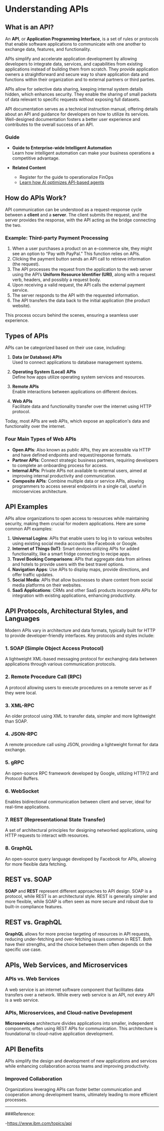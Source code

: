 # Understanding APIs

## What is an API?
An **API**, or **Application Programming Interface**, is a set of rules or protocols that enable software applications to communicate with one another to exchange data, features, and functionality.

APIs simplify and accelerate application development by allowing developers to integrate data, services, and capabilities from existing applications instead of building them from scratch. They provide application owners a straightforward and secure way to share application data and functions within their organization and to external partners or third parties.

APIs allow for selective data sharing, keeping internal system details hidden, which enhances security. They enable the sharing of small packets of data relevant to specific requests without exposing full datasets.

API documentation serves as a technical instruction manual, offering details about an API and guidance for developers on how to utilize its services. Well-designed documentation fosters a better user experience and contributes to the overall success of an API.

### Guide
- **Guide to Enterprise-wide Intelligent Automation**  
  Learn how intelligent automation can make your business operations a competitive advantage.

- **Related Content**  
  - Register for the guide to operationalize FinOps
  - [Learn how AI optimizes API-based agents](#)

## How do APIs Work?
API communication can be understood as a request-response cycle between a **client** and a **server**. The client submits the request, and the server provides the response, with the API acting as the bridge connecting the two.

### Example: Third-party Payment Processing
1. When a user purchases a product on an e-commerce site, they might see an option to “Pay with PayPal.” This function relies on APIs.
2. Clicking the payment button sends an API call to retrieve information (the request).
3. The API processes the request from the application to the web server using the API’s **Uniform Resource Identifier (URI)**, along with a request verb, headers, and possibly a request body.
4. Upon receiving a valid request, the API calls the external payment service.
5. The server responds to the API with the requested information.
6. The API transfers the data back to the initial application (the product website).

This process occurs behind the scenes, ensuring a seamless user experience.

## Types of APIs
APIs can be categorized based on their use case, including:

1. **Data (or Database) APIs**  
   Used to connect applications to database management systems.

2. **Operating System (Local) APIs**  
   Define how apps utilize operating system services and resources.

3. **Remote APIs**  
   Enable interactions between applications on different devices.

4. **Web APIs**  
   Facilitate data and functionality transfer over the internet using HTTP protocol.

Today, most APIs are web APIs, which expose an application's data and functionality over the internet.

### Four Main Types of Web APIs
- **Open APIs**: Also known as public APIs, they are accessible via HTTP and have defined endpoints and request/response formats.
- **Partner APIs**: Connect strategic business partners, requiring developers to complete an onboarding process for access.
- **Internal APIs**: Private APIs not available to external users, aimed at improving internal productivity and communication.
- **Composite APIs**: Combine multiple data or service APIs, allowing programmers to access several endpoints in a single call, useful in microservices architecture.

## API Examples
APIs allow organizations to open access to resources while maintaining security, making them crucial for modern applications. Here are some common API examples:

1. **Universal Logins**: APIs that enable users to log in to various websites using existing social media accounts like Facebook or Google.
2. **Internet of Things (IoT)**: Smart devices utilizing APIs for added functionality, like a smart fridge connecting to recipe apps.
3. **Travel Booking Comparisons**: APIs that aggregate data from airlines and hotels to provide users with the best travel options.
4. **Navigation Apps**: Use APIs to display maps, provide directions, and offer traffic updates.
5. **Social Media**: APIs that allow businesses to share content from social media platforms on their websites.
6. **SaaS Applications**: CRMs and other SaaS products incorporate APIs for integration with existing applications, enhancing productivity.

## API Protocols, Architectural Styles, and Languages
Modern APIs vary in architecture and data formats, typically built for HTTP to provide developer-friendly interfaces. Key protocols and styles include:

### 1. **SOAP (Simple Object Access Protocol)**
A lightweight XML-based messaging protocol for exchanging data between applications through various communication protocols.

### 2. **Remote Procedure Call (RPC)**
A protocol allowing users to execute procedures on a remote server as if they were local.

### 3. **XML-RPC**
An older protocol using XML to transfer data, simpler and more lightweight than SOAP.

### 4. **JSON-RPC**
A remote procedure call using JSON, providing a lightweight format for data exchange.

### 5. **gRPC**
An open-source RPC framework developed by Google, utilizing HTTP/2 and Protocol Buffers.

### 6. **WebSocket**
Enables bidirectional communication between client and server, ideal for real-time applications.

### 7. **REST (Representational State Transfer)**
A set of architectural principles for designing networked applications, using HTTP requests to interact with resources.

### 8. **GraphQL**
An open-source query language developed by Facebook for APIs, allowing for more flexible data fetching.

## REST vs. SOAP
**SOAP** and **REST** represent different approaches to API design. SOAP is a protocol, while REST is an architectural style. REST is generally simpler and more flexible, while SOAP is often seen as more secure and robust due to built-in compliance features.

## REST vs. GraphQL
**GraphQL** allows for more precise targeting of resources in API requests, reducing under-fetching and over-fetching issues common in REST. Both have their strengths, and the choice between them often depends on the specific use case.

## APIs, Web Services, and Microservices
### APIs vs. Web Services
A web service is an internet software component that facilitates data transfers over a network. While every web service is an API, not every API is a web service.

### APIs, Microservices, and Cloud-native Development
**Microservices** architecture divides applications into smaller, independent components, often using REST APIs for communication. This architecture is foundational to cloud-native application development.

## API Benefits
APIs simplify the design and development of new applications and services while enhancing collaboration across teams and improving productivity.

### Improved Collaboration
Organizations leveraging APIs can foster better communication and cooperation among development teams, ultimately leading to more efficient processes.

---

###Reference:

  -https://www.ibm.com/topics/api
